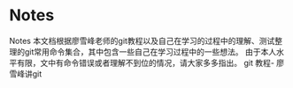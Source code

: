 # Notes
Notes
本文档根据廖雪峰老师的git教程以及自己在学习的过程中的理解、测试整理的git常用命令集合，其中包含一些自己在学习过程中的一些想法。 由于本人水平有限，文中有命令错误或者理解不到位的情况，请大家多多指出。 git 教程- 廖雪峰讲git
